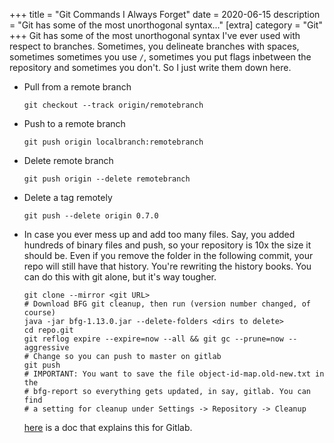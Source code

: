 +++
title = "Git Commands I Always Forget"
date = 2020-06-15
description = "Git has some of the most unorthogonal syntax..."
[extra]
category = "Git"
+++
Git has some of the most unorthogonal syntax I've ever used with respect to
branches.  Sometimes, you delineate branches with spaces, sometimes sometimes
you use `/`, sometimes you put flags inbetween the repository and sometimes you
don't. So I just write them down here.

- Pull from a remote branch
  ```
  git checkout --track origin/remotebranch
  ```

- Push to a remote branch
  ```
  git push origin localbranch:remotebranch
  ```

- Delete remote branch
  ```
  git push origin --delete remotebranch
  ```

- Delete a tag remotely
  ```
  git push --delete origin 0.7.0
  ```

- In case you ever mess up and add too many files. Say, you added hundreds of binary files and push,
  so your repository is 10x the size it should be. Even if you remove the folder in the following commit,
  your repo will still have that history. You're rewriting the history books. You can do this with git
  alone, but it's way tougher.
  ```
  git clone --mirror <git URL>
  # Download BFG git cleanup, then run (version number changed, of course)
  java -jar bfg-1.13.0.jar --delete-folders <dirs to delete>
  cd repo.git
  git reflog expire --expire=now --all && git gc --prune=now --aggressive
  # Change so you can push to master on gitlab
  git push
  # IMPORTANT: You want to save the file object-id-map.old-new.txt in the
  # bfg-report so everything gets updated, in say, gitlab. You can find
  # a setting for cleanup under Settings -> Repository -> Cleanup
  ```
  [here](https://docs.gitlab.com/ee/user/project/repository/reducing_the_repo_size_using_git.html)
  is a doc that explains this for Gitlab.

